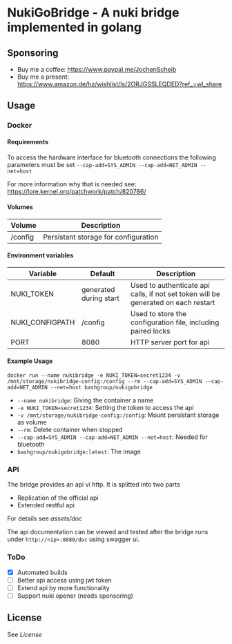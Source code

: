 # NukiGoBridge - A nuki bridge implemented in golang

## Sponsoring

- Buy me a coffee: https://www.paypal.me/JochenScheib
- Buy me a present: https://www.amazon.de/hz/wishlist/ls/2ORJGSSLEQDED?ref_=wl_share

## Usage

 ### Docker

 #### Requirements

 To access the hardware interface for bluetooth connections the following parameters must be set
`--cap-add=SYS_ADMIN --cap-add=NET_ADMIN --net=host`

For more information why that is needed see: https://lore.kernel.org/patchwork/patch/820786/
 

 #### Volumes

 Volume | Description
 -------|------------
 /config | Persistant storage for configuration

 #### Environment variables

 Variable | Default | Description
 ---------|---------|------------
 NUKI_TOKEN | generated during start | Used to authenticate api calls, if not set token will be generated on each restart
 NUKI_CONFIGPATH | /config | Used to store the configuration file, including paired locks
 PORT | 8080 | HTTP server port for api

 #### Example Usage

 ```
 docker run --name nukibridge -e NUKI_TOKEN=secret1234 -v /mnt/storage/nukibridge-config:/config --rm --cap-add=SYS_ADMIN --cap-add=NET_ADMIN --net=host bashgroup/nukigobridge
 ```
- `--name nukibridge`: Giving the container a name
- `-e NUKI_TOKEN=secret1234`: Setting the token to access the api
- `-v /mnt/storage/nukibridge-config:/config`: Mount persistant storage as volume
- `--rm`: Delete container when stopped
- `--cap-add=SYS_ADMIN --cap-add=NET_ADMIN --net=host`: Needed for bluetooth
- `bashgroup/nukigobridge:latest`: The image

### API

The bridge provides an api vi http. It is splitted into two parts

- Replication of the official api
- Extended restful api

For details see *assets/doc*

The api documentation can be viewed and tested after the bridge runs under `http://<ip>:8080/doc` using swagger ui.

### ToDo

- [x] Automated builds
- [ ] Better api access using jwt token
- [ ] Extend api by more functionality
- [ ] Support nuki opener (needs sponsoring)

## License

See *License*
